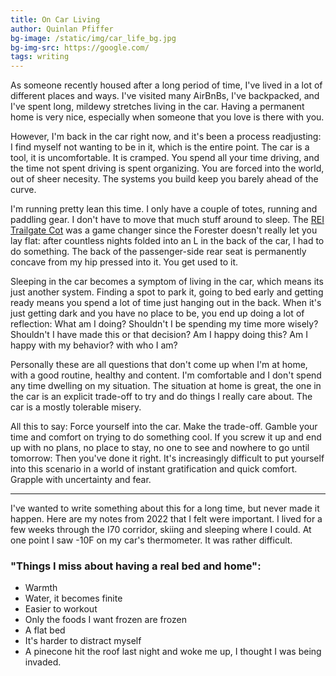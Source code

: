 ```yaml
---
title: On Car Living
author: Quinlan Pfiffer
bg-image: /static/img/car_life_bg.jpg
bg-img-src: https://google.com/
tags: writing
---
```


As someone recently housed after a long period of time, I've lived in a lot of
different places and ways. I've visited many AirBnBs, I've backpacked, and I've
spent long, mildewy stretches living in the car. Having a permanent home is very nice,
especially when someone that you love is there with you.

However, I'm back in the car right now, and it's been a process readjusting: I find
myself not wanting to be in it, which is the entire point. The car is a tool, it
is uncomfortable. It is cramped. You spend all your time driving, and the time
not spent driving is spent organizing. You are forced into the world, out of
sheer necesity. The systems you build keep you barely ahead of the curve.

I'm running pretty lean this time. I only have a couple of totes, running and
paddling gear. I don't have to move that much stuff around to sleep. The
[REI Trailgate Cot](https://www.rei.com/product/229077/rei-co-op-trailgate-vehicle-sleeping-platform)
was a game changer since the Forester doesn't really let you lay flat: after countless nights
folded into an L in the back of the car, I had to do something. The back of the passenger-side rear seat is
permanently concave from my hip pressed into it. You get used to it.

Sleeping in the car becomes a symptom of living in the car, which means its just
another system. Finding a spot to park it, going to bed early and getting ready
means you spend a lot of time just hanging out in the back. When it's just
getting dark and you have no place to be, you end up doing a lot of reflection:
What am I doing? Shouldn't I be spending my time more wisely? Shouldn't I have
made this or that decision? Am I happy doing this? Am I happy with my behavior?
with who I am?

Personally these are all questions that don't come up when I'm at home, with a
good routine, healthy and content. I'm comfortable and I don't spend any time
dwelling on my situation. The situation at home is great, the one in the car is
an explicit trade-off to try and do things I really care about. The car is a
mostly tolerable misery.

All this to say: Force yourself into the car. Make the trade-off. Gamble your
time and comfort on trying to do something cool. If you screw it up and end up
with no plans, no place to stay, no one to see and nowhere to go until tomorrow:
Then you've done it right. It's increasingly difficult to put yourself into this
scenario in a world of instant gratification and quick comfort. Grapple with
uncertainty and fear.

---

I've wanted to write something about this for a long time, but never made it
happen. Here are my notes from 2022 that I felt were important. I lived for a
few weeks through the I70 corridor, skiing and sleeping where I could. At one
point I saw -10F on my car's thermometer. It was rather difficult.

### "Things I miss about having a real bed and home":

* Warmth
* Water, it becomes finite
* Easier to workout
* Only the foods I want frozen are frozen
* A flat bed
* It's harder to distract myself
* A pinecone hit the roof last night and woke me up, I thought I was being
  invaded.
